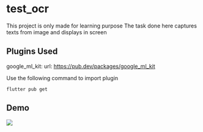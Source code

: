 # test_ocr

This project is only made for learning purpose
The task done here captures texts from image and displays in screen

## Plugins Used

google_ml_kit:
url: https://pub.dev/packages/google_ml_kit

Use the following command to import plugin

```
flutter pub get
```
## Demo
![](https://github.com/BijaySimkhada/OCR_flutter/blob/main/lib/gif/demo.gif)

